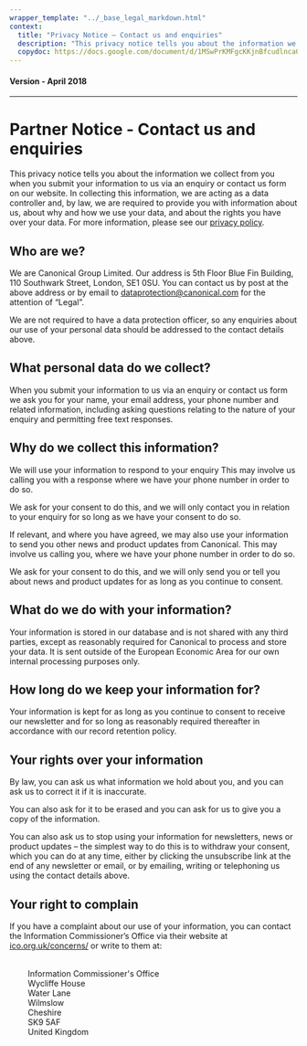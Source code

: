 ```yaml
---
wrapper_template: "../_base_legal_markdown.html"
context:
  title: "Privacy Notice – Contact us and enquiries"
  description: "This privacy notice tells you about the information we collect from you when you submit your information to us via an enquiry or contact us form on our website."
  copydoc: https://docs.google.com/document/d/1MSwPrKMFgcKKjnBfcudlnca0wa4I58vQdM8VroKSno0/edit#
---
```

<h4 class="p-muted-heading">Version - April 2018</h4>
<hr style="margin-bottom: 2rem;" />

# Partner Notice - Contact us and enquiries

This privacy notice tells you about the information we collect from you when you submit your information to us via an enquiry or contact us form on our website. In collecting this information, we are acting as a data controller and, by law, we are required to provide you with information about us, about why and how we use your data, and about the rights you have over your data. For more information, please see our [privacy policy](/legal/data-privacy).

## Who are we?

We are Canonical Group Limited. Our address is 5th Floor Blue Fin Building, 110 Southwark Street, London, SE1 0SU. You can contact us by post at the above address or by email to [dataprotection@canonical.com](mailto:dataprotection@canonical.com) for the attention of “Legal”.

We are not required to have a data protection officer, so any enquiries about our use of your personal data should be addressed to the contact details above.

## What personal data do we collect?

When you submit your information to us via an enquiry or contact us form we ask you for your name, your email address, your phone number and related information, including asking questions relating to the nature of your enquiry and permitting free text responses.

## Why do we collect this information?

We will use your information to respond to your enquiry This may involve us calling you with a response where we have your phone number in order to do so.

We ask for your consent to do this, and we will only contact you in relation to your enquiry for so long as we have your consent to do so.

If relevant, and where you have agreed, we may also use your information to send you other news and product updates from Canonical. This may involve us calling you, where we have your phone number in order to do so.

We ask for your consent to do this, and we will only send you or tell you about news and product updates for as long as you continue to consent.

## What do we do with your information?

Your information is stored in our database and is not shared with any third parties, except as reasonably required for Canonical to process and store your data. It is sent outside of the European Economic Area for our own internal processing purposes only.

## How long do we keep your information for?

Your information is kept for as long as you continue to consent to receive our newsletter and for so long as reasonably required thereafter in accordance with our record retention policy.

## Your rights over your information

By law, you can ask us what information we hold about you, and you can ask us to correct it if it is inaccurate.

You can also ask for it to be erased and you can ask for us to give you a copy of the information.

You can also ask us to stop using your information for newsletters, news or product updates – the simplest way to do this is to withdraw your consent, which you can do at any time, either by clicking the unsubscribe link at the end of any newsletter or email, or by emailing, writing or telephoning us using the contact details above.

## Your right to complain

If you have a complaint about our use of your information, you can contact the Information Commissioner’s Office via their website at [ico.org.uk/concerns/](https://ico.org.uk/concerns/) or write to them at:

<div style="margin:2rem;">
Information Commissioner's Office<br />
Wycliffe House<br />
Water Lane<br />Wilmslow<br />
Cheshire<br />
SK9 5AF<br />
United Kingdom
</div>
